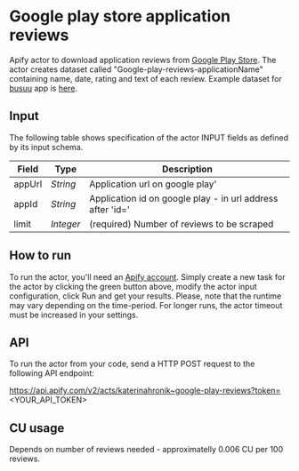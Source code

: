 # Google play store application reviews

Apify actor to download application reviews from [Google Play Store](https://play.google.com/store/apps). The actor creates dataset called "Google-play-reviews-applicationName" containing name, date, rating and text of each review. Example dataset for [busuu](https://play.google.com/store/apps/details?id=com.busuu.android.enc) app is [here](https://api.apify.com/v2/datasets/ubarV5aetDAZBLYCu/items?format=json&clean=1).

## Input 

The following table shows specification of the actor INPUT fields as defined by its input schema. 

Field |	Type	| Description
---| ---| ---|
appUrl|	*String*|	Application url on google play'
appId|	*String*|	Application id on google play - in url address after 'id='
limit|	*Integer*|	(required) Number of reviews to be scraped

## How to run

To run the actor, you'll need an [Apify account](https://my.apify.com/). Simply create a new task for the actor by clicking the green button above, modify the actor input configuration, click Run and get your results.
Please, note that the runtime may vary depending on the time-period. For longer runs, the actor timeout must be increased in your settings. 

## API

To run the actor from your code, send a HTTP POST request to the following API endpoint: 

https://api.apify.com/v2/acts/katerinahronik~google-play-reviews?token=<YOUR_API_TOKEN>

## CU usage 

Depends on number of reviews needed - approximatelly 0.006 CU per 100 reviews.
